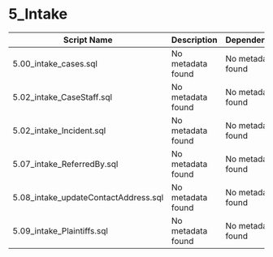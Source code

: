 # 5_Intake

| Script Name | Description | Dependencies |
|-------------|-------------|-------------|
| 5.00_intake_cases.sql | No metadata found | No metadata found |
| 5.02_intake_CaseStaff.sql | No metadata found | No metadata found |
| 5.02_intake_Incident.sql | No metadata found | No metadata found |
| 5.07_intake_ReferredBy.sql | No metadata found | No metadata found |
| 5.08_intake_updateContactAddress.sql | No metadata found | No metadata found |
| 5.09_intake_Plaintiffs.sql | No metadata found | No metadata found |
